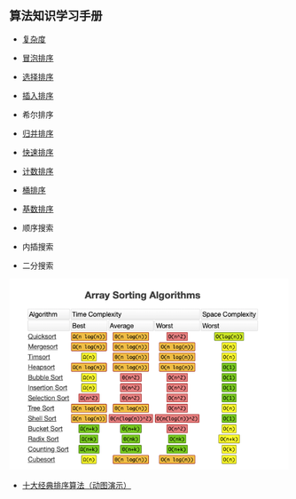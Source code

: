 ## 算法知识学习手册

- [复杂度](./Complexity/complexity.md)

- [冒泡排序](./BubbleSort/bubble.md)
- [选择排序](./SelectionSort/SelectionSort.md)
- [插入排序](./InsertionSort/InsertionSort.md)
- 希尔排序
- [归并排序](./MergeSort/MergeSort.md)
- [快速排序](./QuickSort/QuickSort.md)
- [计数排序](./CountingSort/CountingSort.md)
- [桶排序](./BucketSort/BucketSort.md)
- [基数排序](./RadixSort/RadixSort.md)
- 顺序搜索
- 内插搜索
- 二分搜索


![images](./images/WX20200819-105621.png)

- [十大经典排序算法（动图演示）](https://www.cnblogs.com/onepixel/p/7674659.html)